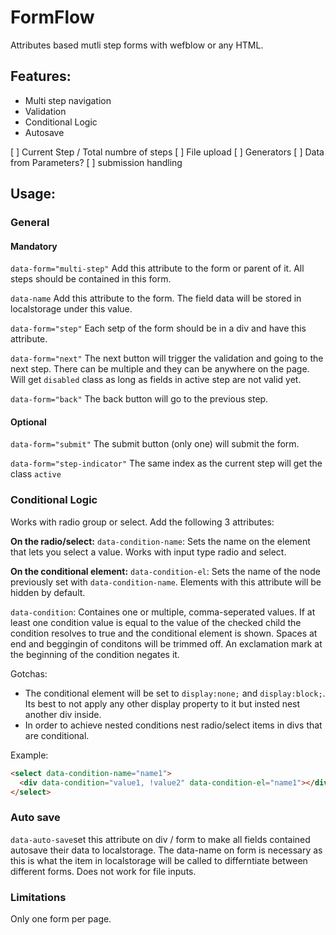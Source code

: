 # FormFlow

Attributes based mutli step forms with wefblow or any HTML.

## Features:

- Multi step navigation
- Validation
- Conditional Logic
- Autosave

[ ] Current Step / Total numbre of steps
[ ] File upload
[ ] Generators
[ ] Data from Parameters?
[ ] submission handling

## Usage:

### General

#### Mandatory

`data-form="multi-step"` Add this attribute to the form or parent of it. All steps should be contained in this form.

`data-name` Add this attribute to the form. The field data will be stored in localstorage under this value.

`data-form="step"` Each setp of the form should be in a div and have this attribute.

`data-form="next"` The next button will trigger the validation and going to the next step. There can be multiple and they can be anywhere on the page. Will get `disabled` class as long as fields in active step are not valid yet.

`data-form="back"` The back button will go to the previous step.

#### Optional

`data-form="submit"` The submit button (only one) will submit the form.

`data-form="step-indicator"` The same index as the current step will get the class `active`

### Conditional Logic

Works with radio group or select.
Add the following 3 attributes:

**On the radio/select:**
`data-condition-name`: Sets the name on the element that lets you select a value. Works with input type radio and select.

**On the conditional element:**
`data-condition-el`: Sets the name of the node previously set with `data-condition-name`. Elements with this attribute will be hidden by default.

`data-condition`: Containes one or multiple, comma-seperated values. If at least one condition value is equal to the value of the checked child the condition resolves to true and the conditional element is shown. Spaces at end and beggingin of conditons will be trimmed off. An exclamation mark at the beginning of the condition negates it.

Gotchas:

- The conditional element will be set to `display:none;` and `display:block;`. Its best to not apply any other display property to it but insted nest another div inside.
- In order to achieve nested conditions nest radio/select items in divs that are conditional.

Example:

```html
<select data-condition-name="name1">
  <div data-condition="value1, !value2" data-condition-el="name1"></div>
</select>
```

### Auto save

`data-auto-save`set this attribute on div / form to make all fields contained autosave their data to localstorage.
The data-name on form is necessary as this is what the item in localstorage will be called to differntiate between different forms. Does not work for file inputs.

### Limitations

Only one form per page.
